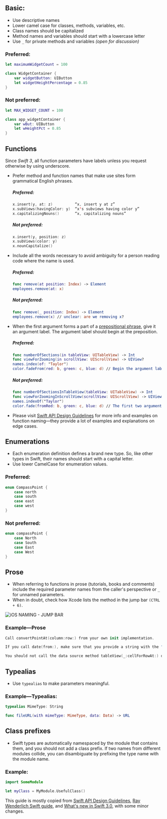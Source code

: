 ## Basic:

* Use descriptive names
* Lower camel case for classes, methods, variables, etc.
* Class names should be capitalized
* Method names and variables should start with a lowercase letter
* Use `_` for private methods and variables _(open for discussion)_

### Preferred:

```swift
let maximumWidgetCount = 100

class WidgetContainer {
	var widgetButton: UIButton
	let widgetHeightPercentage = 0.85
}
```

### Not preferred:

```swift
let MAX_WIDGET_COUNT = 100

class app_widgetContainer {
    var wBut: UIButton
    let wHeightPct = 0.85
}
```

## Functions

Since _Swift 3_, all function parameters have labels unless you request otherwise by using underscore.

* Prefer method and function names that make use sites form grammatical English phrases.
    ##### Preferred:

    ```swift
    x.insert(y, at: z)          “x, insert y at z”
    x.subViews(havingColor: y)  “x's subviews having color y”
    x.capitalizingNouns()       “x, capitalizing nouns”
    ```
    ##### Not preferred:

    ```swift
    x.insert(y, position: z)
    x.subViews(color: y)
    x.nounCapitalize()
    ```

* Include all the words necessary to avoid ambiguity for a person reading code where the name is used.
    ##### Preferred:

    ```swift
    func remove(at position: Index) -> Element
    employees.remove(at: x)
    ```
    ##### Not preferred:

    ```swift
    func remove(_ position: Index) -> Element
    employees.remove(x) // unclear: are we removing x?
    ```

* When the first argument forms a part of a [prepositional phrase](https://en.wikipedia.org/wiki/Adpositional_phrase#Prepositional_phrases),  give it an argument label. The argument label should begin at the preposition.
    ##### Preferred:

    ```swift
    func numberOfSections(in tableView: UITableView) -> Int
    func viewForZooming(in scrollView: UIScrollView) -> UIView?
    names.index(of: "Taylor")
    color.fadeFrom(red: b, green: c, blue: d) // Begin the argument label after the preposition, to keep the abstraction clear.
    ```
    ##### Not preferred:

    ```swift
    func numberOfSectionsInTableView(tableView: UITableView) -> Int
    func viewForZoomingInScrollView(scrollView: UIScrollView) -> UIView?
    names.indexOf("Taylor")
    color.fade(fromRed: b, green: c, blue: d) // The first two arguments represent parts of a single abstraction
    ```
* Please visit [Swift API Design Guidelines](https://swift.org/documentation/api-design-guidelines/) for more info and examples on function naming—they provide a lot of examples and explanations on edge cases.

## Enumerations

* Each enumeration definition defines a brand new type. So, like other types in Swift, their names should start with a capital letter.
* Use lower CamelCase for enumeration values.

### Preferred:

```swift
enum CompassPoint {
    case north
    case south
    case east
    case west
}
```

### Not preferred:

```swift
enum compassPoint {
    case North
    case South
    case East
    case West
}
```

## Prose

* When referring to functions in prose (tutorials, books and comments) include the required parameter names from the caller's perspective or `_` for unnamed parameters.
* When in doubt, check how Xcode lists the method in the jump bar `(CTRL + 6)`.

![iOS NAMING - JUMP BAR](/img/xcode_jump_bar.png "iOS xCode jump bar methods naming")

### Example—Prose
```swift
Call convertPointAt(column:row:) from your own init implementation.

If you call date(from:), make sure that you provide a string with the "yyyy-MM-dd" format.

You should not call the data source method tableView(_:cellForRowAt:) directly.
```

## Typealias

* Use `typealias` to make parameters meaningful.

### Example—Typealias:

```swift
typealias MimeType: String

func fileURL(with mimeType: MimeType, data: Data) -> URL
```

## Class prefixes

* Swift types are automatically namespaced by the module that contains them, and you should not add a class prefix. If two names from different modules collide, you can disambiguate by prefixing the type name with the module name.

### Example:

```swift
import SomeModule

let myClass = MyModule.UsefulClass()
```

This guide is mostly copied from [Swift API Design Guidelines](https://swift.org/documentation/api-design-guidelines/), [Ray Wenderlich Swift guide](https://github.com/raywenderlich/swift-style-guide#naming), and [What's new in Swift 3.0](https://www.hackingwithswift.com/swift3), with some minor changes.
